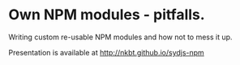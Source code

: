 Own NPM modules - pitfalls.
=========

Writing custom re-usable NPM modules and how not to mess it up.

Presentation is available at http://nkbt.github.io/sydjs-npm
